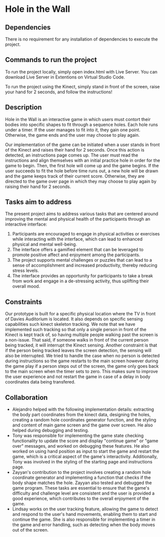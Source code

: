 # Hole in the Wall

## Dependencies

There is no requirement for any installation of dependencies to execute the project.

## Commands to run the project

To run the project locally, simply open index.html with Live Server. You can download Live Server in Extentions on Virtual Studio Code.

To run the project using the Kinect, simply stand in front of the screen, raise your hand for 2 seconds, and follow the instructions!

## Description

Hole in the Wall is an interactive game in which users must contort their bodies into specific shapes to fit through a sequence holes. Each hole runs under a timer. If the user manages to fit into it, they gain one point. Otherwise, the game ends and the user may choose to play again.

Our implementation of the game can be initiated when a user stands in front of the Kinect and raises their hand for 2 seconds. Once this action is detected, an instructions page comes up. The user must read the instructions and align themselves with an initial practice hole in order for the game to begin. Then, the first hole will come up and the game begins. If the user succeeds to fit the hole before time runs out, a new hole will be drawn and the game keeps track of their current score. Otherwise, they are directed to the game over page in which they may choose to play again by raising their hand for 2 seconds.

## Tasks aim to address

The present project aims to address various tasks that are centered around improving the mental and physical health of the participants through an interactive interface:

1. Participants are encouraged to engage in physical activities or exercises while interacting with the interface, which can lead to enhanced physical and mental well-being.
2. The interface offers a gamified element that can be leveraged to promote positive affect and enjoyment among the participants.
3. The project supports mental challenges or puzzles that can lead to a sense of accomplishment and increased productivity, thereby reducing stress levels.
4. The interface provides an opportunity for participants to take a break from work and engage in a de-stressing activity, thus uplifting their overall mood.

## Constraints

Our prototype is built for a specific physical location where the TV in front of Davies Auditorium is located. It also depends on specific sensing capabilities such kinect skeleton tracking. We note that we have implemented such tracking so that only a single person in front of the Kinect is kept track of, so having multiple people walking past the screen is a non-issue. That said, if someone walks in front of the current person being tracked, it will interrupt the Kinect sensing. Another constraint is that if the person being tracked leaves the screen detection, the sensing will also be interrupted. We tried to handle the case when no person is detected during instructions so the game restarts to the main screen however during the game play if a person steps out of the screen, the game only goes back to the main screen when the timer sets to zero. This makes sure to improve the user experience and not restart the game in case of a delay in body coordinates data being transfered.

## Collaboration

- Alejandro helped with the following implementation details: extracting the body part coordinates from the kinect data, designing the holes, creating a random hole coordinates generator function, and the styling and content of main game screen and the game over screen. He also helped during debugging and testing.
- Tony was responsible for implementing the game state checking functionality to update the score and display "continue game" or "game over" messages, and worked on debugging these features. He also worked on using hand position as input to start the game and restart the game, which is a critical aspect of the game's interactivity. Additionally, Tony was involved in the styling of the starting page and instructions page.
- Zayyan's contribution to the project involves creating a random hole coordinate generator and implementing a function that checks if the body shape matches the hole. Zayyan also tested and debugged the game program. These tasks are essential to ensure that the game's difficulty and challenge level are consistent and the user is provided a good experience, which contributes to the overall enjoyment of the game.
- Lindsay works on the user tracking feature, allowing the game to detect and respond to the user's hand movements, enabling them to start and continue the game. She is also responsible for implementing a timer in the game and error handling, such as detecting when the body moves out of the screen.
